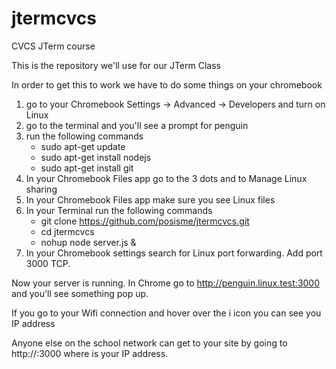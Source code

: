 # jtermcvcs
CVCS JTerm course

This is the repository we'll use for our JTerm Class

In order to get this to work we have to do some things on your chromebook

1. go to your Chromebook Settings -> Advanced -> Developers and turn on Linux
2. go to the terminal and you'll see a prompt for penguin
3. run the following commands
     - sudo apt-get update
     - sudo apt-get install nodejs
     - sudo apt-get install git
4. In your Chromebook Files app go to the 3 dots and to Manage Linux sharing
5. In your Chromebook Files app make sure you see Linux files
6. In your Terminal run the following commands
     - git clone https://github.com/posisme/jtermcvcs.git
     - cd jtermcvcs
     - nohup node server.js &
7. In your Chromebook settings search for Linux port forwarding. Add port 3000 TCP.

Now your server is running. In Chrome go to http://penguin.linux.test:3000 and you'll see something pop up.

If you go to your Wifi connection and hover over the i icon you can see you IP address

Anyone else on the school network can get to your site by going to http://<IPADDRESS>:3000 where <IPADDRESS> is your IP address.

